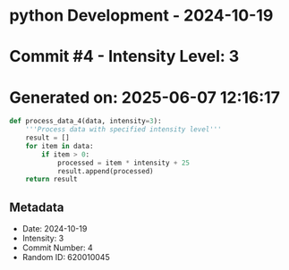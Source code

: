 ﻿# python Development - 2024-10-19
# Commit #4 - Intensity Level: 3
# Generated on: 2025-06-07 12:16:17
```python
def process_data_4(data, intensity=3):
    '''Process data with specified intensity level'''
    result = []
    for item in data:
        if item > 0:
            processed = item * intensity + 25
            result.append(processed)
    return result
```
## Metadata
- Date: 2024-10-19
- Intensity: 3
- Commit Number: 4
- Random ID: 620010045
